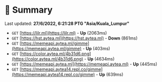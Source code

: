 # 📖 Summary
Last updated: **27/6/2022, 6:21:28 PTG "Asia/Kuala_Lumpur"**

- `GET` [https://lilr.ml](https://lilr.ml) - **Up** (2063ms)
- `GET` [https://hst.aytea.ml](https://hst.aytea.ml) - **Down** (861ms)
- `GET` [https://memeapi.aytea.ml/gimme](https://memeapi.aytea.ml/gimme) - **Up** (403ms)
- `GET` [https://color.aytea.ml/4b31d6.png](https://color.aytea.ml/4b31d6.png) - **Up** (4634ms)
- `GET` [https://memeapi.aytea.ml](https://memeapi.aytea.ml) - **Up** (445ms)
- `GET` [https://memeapi.aytea14.repl.co/gimme](https://memeapi.aytea14.repl.co/gimme) - **Up** (639ms)
